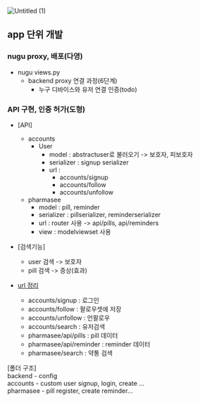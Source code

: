![Untitled (1)](https://user-images.githubusercontent.com/62049139/167681672-3c343366-6a39-44b9-8f15-e4bf00437caa.png)


## app 단위 개발
### nugu proxy, 배포(다영)
+ nugu views.py
    + backend proxy 연결 과정(6단계)
        + 누구 디바이스와 유저 연결 인증(todo)
### API 구현, 인증 허가(도형)
+ [API]
    + accounts 
      + User
        + model : abstractuser로 불러오기 -> 보호자, 피보호자
        + serializer : signup serializer 
        + url : 
          + accounts/signup
          + accounts/follow
          + accounts/unfollow
    + pharmasee
        + model : pill, reminder 
        + serializer : pillserializer, reminderserializer
        + url : router 사용 -> api/pills, api/reminders
        + view : modelviewset 사용 
+ [검색기능]
  + user 검색 -> 보호자 
  + pill 검색 -> 증상(효과)

+ [url 정리](1차)
    + accounts/signup : 로그인
    + accounts/follow : 팔로우셋에 저장
    + accounts/unfollow : 언팔로우
    + accounts/search : 유저검색
    + pharmasee/api/pills : pill 데이터
    + pharmasee/api/reminder : reminder 데이터
    + pharmasee/search : 약통 검색



[폴더 구조] <br>
backend - config <br>
accounts - custom user signup, login, create ...<br>
pharmasee - pill register, create reminder... <br> 


